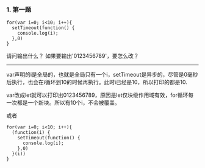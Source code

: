 ### 1. 第一题
```
for(var i=0; i<10; i++){
  setTimeout(function() {
    console.log(i);
  },0)
}
```
请问输出什么？
如果要输出'0123456789'，要怎么改？
***

var声明的i是全局的，也就是全局只有一个i，setTimeout是异步的，尽管是0毫秒后执行，也会在i循环到10的时候再执行。此时i已经是10，所以打印的都是10.

var改成let就可以打印出0123456789，原因是let仅块级作用域有效，for循环每一次都是一个新块。所以有10个i，不会被覆盖。

或者
```
for(var i=0; i<10; i++){
  (function(i) {
    setTimeout(function() {
      console.log(i);
    },0)
  }(i))
}
```
